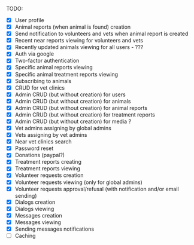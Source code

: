 TODO:
  - [x] User profile
  - [x] Animal reports (when animal is found) creation
  - [x] Send notification to volunteers and vets when animal report is created
  - [x] Recent near reports viewing for volunteers and vets
  - [x] Recently updated animals viewing for all users - ???
  - [x] Auth via google
  - [x] Two-factor authentication
  - [x] Specific animal reports viewing
  - [x] Specific animal treatment reports viewing
  - [x] Subscribing to animals
  - [x] CRUD for vet clinics
  - [x] Admin CRUD (but without creation) for users
  - [x] Admin CRUD (but without creation) for animals
  - [x] Admin CRUD (but without creation) for animal reports
  - [x] Admin CRUD (but without creation) for treatment reports
  - [x] Admin CRUD (but without creation) for media ?
  - [x] Vet admins assigning by global admins
  - [x] Vets assigning by vet admins
  - [x] Near vet clinics search
  - [x] Password reset
  - [x] Donations (paypal?)
  - [x] Treatment reports creating
  - [x] Treatment reports viewing
  - [x] Volunteer requests creation
  - [x] Volunteer requests viewing (only for global admins)
  - [x] Volunteer requests approval/refusal (with notification and/or email sending)
  - [x] Dialogs creation
  - [x] Dialogs viewing
  - [x] Messages creation
  - [x] Messages viewing
  - [x] Sending messages notifications
  - [ ] Caching
